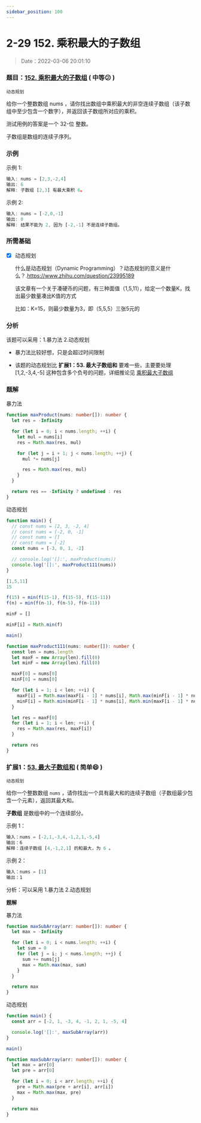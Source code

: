 ```yaml
---
sidebar_position: 100
---
```


# 2-29 152. 乘积最大的子数组

> Date：2022-03-06 20:01:10

### 题目：[152. 乘积最大的子数组](https://leetcode-cn.com/problems/maximum-product-subarray/) ( 中等:confused: )

`动态规划`

给你一个整数数组 nums ，请你找出数组中乘积最大的非空连续子数组（该子数组中至少包含一个数字），并返回该子数组所对应的乘积。

测试用例的答案是一个 32-位 整数。

子数组是数组的连续子序列。

### 示例

示例 1:

```ts
输入: nums = [2,3,-2,4]
输出: 6
解释: 子数组 [2,3] 有最大乘积 6。
```

示例 2:

```ts
输入: nums = [-2,0,-1]
输出: 0
解释: 结果不能为 2, 因为 [-2,-1] 不是连续子数组。
```

### 所需基础

- [x] 动态规划

  什么是动态规划（Dynamic Programming）？动态规划的意义是什么？.https://www.zhihu.com/question/23995189

  该文章有一个关于凑硬币的问题，有三种面值（1,5,11），给定一个数量K，找出最少数量凑出K值的方式

  比如：K=15，则最少数量为3，即（5,5,5）三张5元的

### 分析

该题可以采用：1.暴力法 2.动态规划

- 暴力法比较好想，只是会超过时间限制

- 该题的动态规划比 **扩展1：53. 最大子数组和** 要难一些，主要要处理 [1,2,-3,4,-5] 这种包含多个负号的问题，详细推论见 [乘积最大子数组](https://leetcode-cn.com/problems/maximum-product-subarray/solution/cheng-ji-zui-da-zi-shu-zu-by-leetcode-solution/)

### 题解

暴力法

```ts
function maxProduct(nums: number[]): number {
  let res = -Infinity

  for (let i = 0; i < nums.length; ++i) {
    let mul = nums[i]
    res = Math.max(res, mul)

    for (let j = i + 1; j < nums.length; ++j) {
      mul *= nums[j]

      res = Math.max(res, mul)
    }
  }

  return res == -Infinity ? undefined : res
}
```

动态规划

```ts
function main() {
  // const nums = [2, 3, -2, 4]
  // const nums = [-2, 0, -1]
  // const nums = []
  // const nums = [-2]
  const nums = [-3, 0, 1, -2]

  // console.log('[]:', maxProduct(nums))
  console.log('[]:', maxProduct111(nums))
}

[1,5,11]
15

f(15) = min(f(15-1), f(15-5), f(15-11))
f(n) = min(f(n-1), f(n-5), f(n-11))

minF = []

minF[i] = Math.min(f)

main()

function maxProduct111(nums: number[]): number {
  const len = nums.length
  let maxF = new Array(len).fill(0)
  let minF = new Array(len).fill(0)

  maxF[0] = nums[0]
  minF[0] = nums[0]

  for (let i = 1; i < len; ++i) {
    maxF[i] = Math.max(maxF[i - 1] * nums[i], Math.max(minF[i - 1] * nums[i], nums[i]))
    minF[i] = Math.min(minF[i - 1] * nums[i], Math.min(maxF[i - 1] * nums[i], nums[i]))
  }

  let res = maxF[0]
  for (let i = 1; i < len; ++i) {
    res = Math.max(res, maxF[i])
  }

  return res
}
```

### 扩展1：[53. 最大子数组和](https://leetcode-cn.com/problems/maximum-subarray/) ( 简单:smile: )

`动态规划`

给你一个整数数组 `nums` ，请你找出一个具有最大和的连续子数组（子数组最少包含一个元素），返回其最大和。

**子数组** 是数组中的一个连续部分。

示例 1：

```ts
输入：nums = [-2,1,-3,4,-1,2,1,-5,4]
输出：6
解释：连续子数组 [4,-1,2,1] 的和最大，为 6 。
```


示例 2：

```ts
输入：nums = [1]
输出：1
```

分析：可以采用 1.暴力法 2.动态规划

**题解**

暴力法

```ts
function maxSubArray(arr: number[]): number {
  let max = -Infinity

  for (let i = 0; i < nums.length; ++i) {
    let sum = 0
    for (let j = i; j < nums.length; ++j) {
      sum += nums[j]
      max = Math.max(max, sum)
    }
  }

  return max
}
```

动态规划

```ts
function main() {
  const arr = [-2, 1, -3, 4, -1, 2, 1, -5, 4]

  console.log('[]:', maxSubArray(arr))
}

main()

function maxSubArray(arr: number[]): number {
  let max = arr[0]
  let pre = arr[0]

  for (let i = 0; i < arr.length; ++i) {
    pre = Math.max(pre + arr[i], arr[i])
    max = Math.max(max, pre)
  }

  return max
}
```

